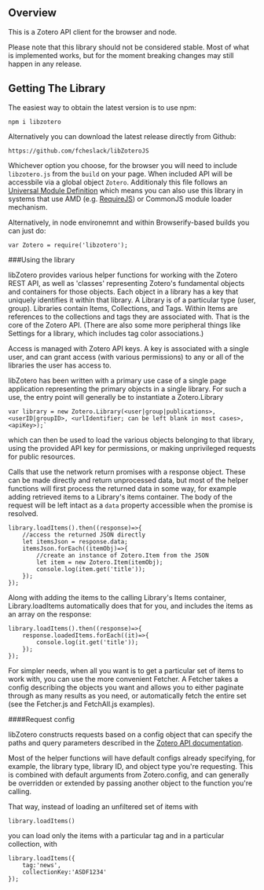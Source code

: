 Overview
--------
This is a Zotero API client for the browser and node.

Please note that this library should not be considered stable. Most of what is implemented works, but for the moment breaking changes may still happen in any release.

Getting The Library
-------------------

The easiest way to obtain the latest version is to use npm:

	npm i libzotero

Alternatively you can download the latest release directly from Github:

	https://github.com/fcheslack/libZoteroJS

Whichever option you choose, for the browser you will need to include `libzotero.js` from the `build` on your page. When included API will be accessbile via a global object `Zotero`. Additionaly this file follows an [Universal Module Definition](https://github.com/umdjs/umd) which means you can also use this library in systems that use AMD (e.g. [RequireJS](http://requirejs.org/)) or CommonJS module loader mechanism.

Alternatively, in node environemnt and within Browserify-based builds you can just do:

	var Zotero = require('libzotero');



###Using the library

libZotero provides various helper functions for working with the Zotero REST API, as well as 'classes' representing Zotero's fundamental objects and containers for those objects. Each object in a library has a key that uniquely identifies it within that library. A Library is of a particular type (user, group). Libraries contain Items, Collections, and Tags. Within Items are references to the collections and tags they are associated with. That is the core of the Zotero API. (There are also some more peripheral things like Settings for a library, which includes tag color associations.)

Access is managed with Zotero API keys. A key is associated with a single user, and can grant access (with various permissions) to any or all of the libraries the user has access to.

libZotero has been written with a primary use case of a single page application representing the primary objects in a single library. For such a use, the entry point will generally be to instantiate a Zotero.Library

	var library = new Zotero.Library(<user|group|publications>, <userID|groupID>, <urlIdentifier; can be left blank in most cases>, <apiKey>);`

which can then be used to load the various objects belonging to that library, using the provided API key for permissions, or making unprivileged requests for public resources.

Calls that use the network return promises with a response object. These can be made directly and return unprocessed data, but most of the helper functions will first process the returned data in some way, for example adding retrieved items to a Library's items container. The body of the request will be left intact as a `data` property accessible when the promise is resolved.

	library.loadItems().then((response)=>{
		//access the returned JSON directly
		let itemsJson = response.data;
		itemsJson.forEach((itemObj)=>{
			//create an instance of Zotero.Item from the JSON
			let item = new Zotero.Item(itemObj);
			console.log(item.get('title'));
		});
	});

Along with adding the items to the calling Library's Items container, Library.loadItems automatically does that for you, and includes the items as an array on the response:

	library.loadItems().then((response)=>{
		response.loadedItems.forEach((it)=>{
			console.log(it.get('title'));
		});
	});


For simpler needs, when all you want is to get a particular set of items to work with, you can use the more convenient Fetcher. A Fetcher takes a config describing the objects you want and allows you to either paginate through as many results as you need, or automatically fetch the entire set
(see the Fetcher.js and FetchAll.js examples).


####Request config

libZotero constructs requests based on a config object that can specify the paths and query parameters described in the [Zotero API documentation](https://www.zotero.org/support/dev/web_api/v3/basics).

Most of the helper functions will have default configs already specifying, for example, the library type, library ID, and object type you're requesting. This is combined with default arguments from Zotero.config, and can generally be overridden or extended by passing another object to the function you're calling.

That way, instead of loading an unfiltered set of items with 

	library.loadItems()

you can load only the items with a particular tag and in a particular collection, with

	library.loadItems({
		tag:'news',
		collectionKey:'ASDF1234'
	});

